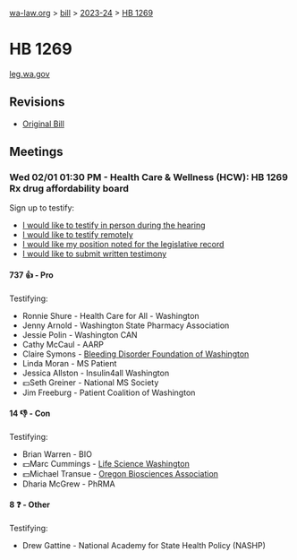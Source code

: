 [wa-law.org](/) > [bill](/bill/) > [2023-24](/bill/2023-24/) > [HB 1269](/bill/2023-24/hb/1269/)

# HB 1269
[leg.wa.gov](https://app.leg.wa.gov/billsummary?BillNumber=1269&Year=2023&Initiative=false)

## Revisions
* [Original Bill](1/)

## Meetings
### Wed 02/01 01:30 PM - Health Care & Wellness (HCW): HB 1269 Rx drug affordability board
Sign up to testify:
* [I would like to testify in person during the hearing](https://app.leg.wa.gov/csi/Testifier/Add?chamber=House&mId=30557&aId=150044&caId=20956&tId=1)
* [I would like to testify remotely](https://app.leg.wa.gov/csi/Testifier/Add?chamber=House&mId=30557&aId=150044&caId=20956&tId=2)
* [I would like my position noted for the legislative record](https://app.leg.wa.gov/csi/Testifier/Add?chamber=House&mId=30557&aId=150044&caId=20956&tId=3)
* [I would like to submit written testimony](https://app.leg.wa.gov/csi/Testifier/Add?chamber=House&mId=30557&aId=150044&caId=20956&tId=4)

#### 737 👍 - Pro
Testifying:
* Ronnie Shure - Health Care for All - Washington
* Jenny Arnold - Washington State Pharmacy Association
* Jessie Polin - Washington CAN
* Cathy McCaul - AARP
* Claire Symons - [Bleeding Disorder Foundation of Washington](/org/bleeding_disorder_foundation_of_washington/)
* Linda Moran - MS Patient
* Jessica Allston - Insulin4all Washington
* 💵Seth Greiner - National MS Society
* Jim Freeburg - Patient Coalition of Washington

#### 14 👎 - Con
Testifying:
* Brian Warren - BIO
* 💵Marc Cummings - [Life Science Washington](/org/life_science_washington/)
* 💵Michael Transue - [Oregon Biosciences Association](/org/oregon_biosciences_association/)
* Dharia McGrew - PhRMA

#### 8 ❓ - Other
Testifying:
* Drew Gattine - National Academy for State Health Policy (NASHP)
